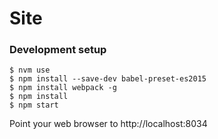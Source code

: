 # Site

### Development setup

```shell
$ nvm use
$ npm install --save-dev babel-preset-es2015
$ npm install webpack -g
$ npm install
$ npm start
```

Point your web browser to http://localhost:8034
